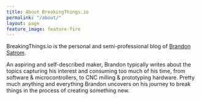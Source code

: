 ```yaml
---
title: About BreakingThings.io
permalink: "/about/"
layout: page
feature_image: feature-fire
---
```


BreakingThings.io is the personal and semi-professional blog of [Brandon Satrom](/author/brandon). 

An aspiring and self-described maker, Brandon typically writes about the topics capturing his interest and consuming too much of his time, from software & microcontrollers, to CNC milling & prototyping hardware. Pretty much anything and everything Brandon uncovers on his journey to break things in the process of creating something new.